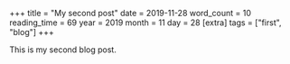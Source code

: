 +++
title = "My second post"
date = 2019-11-28
word_count = 10
reading_time = 69
year = 2019
month = 11
day = 28
[extra]
tags = ["first", "blog"]
+++

This is my second blog post.
